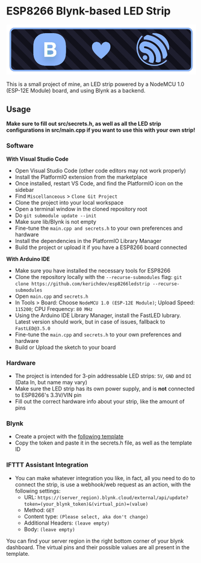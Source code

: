 # ESP8266 Blynk-based LED Strip

![Blynk <3 Espressif](https://github.com/kerichdev/esp8266ledstrip/blob/master/blynkxespressif.png?raw=true)

This is a small project of mine, an LED strip powered by a NodeMCU 1.0 (ESP-12E Module) board, and using Blynk as a backend.

## Usage
**Make sure to fill out src/secrets.h, as well as all the LED strip configurations in src/main.cpp if you want to use this with your own strip!**
### Software
**With Visual Studio Code**
- Open Visual Studio Code (other code editors may not work properly)
- Install the PlatformIO extension from the marketplace
- Once installed, restart VS Code, and find the PlatformIO icon on the sidebar
- Find `Miscellanceous` > `Clone Git Project`
- Clone the project into your local workspace
- Open a terminal window in the cloned repository root
- Do `git submodule update --init`
- Make sure lib/Blynk is not empty
- Fine-tune the `main.cpp and secrets.h` to your own preferences and hardware
- Install the dependencies in the PlatformIO Library Manager
- Build the project or upload it if you have a ESP8266 board connected

**With Arduino IDE**
- Make sure you have installed the necessary tools for ESP8266
- Clone the repository locally with the `--recurse-submodules` flag: `git clone https://github.com/kerichdev/esp8266ledstrip --recurse-submodules`
- Open `main.cpp` and `secrets.h`
- In Tools > Board: Choose `NodeMCU 1.0 (ESP-12E Module)`; Upload Speed: `115200`; CPU Frequency: `80 MHz`
- Using the Arduino IDE Library Manager, install the FastLED lubrary. Latest version should work, but in case of issues, fallback to `FastLED@3.5.0`
- Fine-tune the `main.cpp` and `secrets.h` to your own preferences and hardware
- Build or Upload the sketch to your board

### Hardware
- The project is intended for 3-pin addressable LED strips: `5V`, `GND` and `DI` (Data In, but name may vary)
- Make sure the LED strip has its own power supply, and is **not** connected to ESP8266's 3.3V/VIN pin
- Fill out the correct hardware info about your strip, like the amount of pins

### Blynk
- Create a project with the [following template](https://blynk.cloud/dashboard/26595/product/49552/info)
- Copy the token and paste it in the secrets.h file, as well as the template ID

### IFTTT Assistant Integration
- You can make whatever integration you like, in fact, all you need to do to connect the strip, is use a webhook/web request as an action, with the following settings:
    - URL: `https://(server_region).blynk.cloud/external/api/update?token=(your_blynk_token)&(virtual_pin)=(value)`
    - Method: `GET`
    - Content type: `(Please select, aka don't change)`
    - Additional Headers: `(leave empty)`
    - Body: `(leave empty)`

You can find your server region in the right bottom corner of your blynk dashboard. The virtual pins and their possible values are all present in the template.
